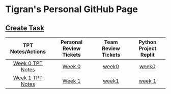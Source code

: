 # Tigran's Personal GitHub Page
## [Create Task](createTask.md)

| TPT Notes/Actions | Personal Review Tickets | Team Review Tickets | Python Project Replit |
| :---:         |     :---:      |     :---:      |        :---: |
| [Week 0 TPT Notes](notes0.md)   | [Week 0](https://github.com/Tigran7/TigranCSP3/issues/1)     | [week0](https://github.com/Tigran7/TeamSaveUkraine/issues/4)    | [week0](dataStructures.md) |
| [Week 1 TPT Notes](notes1.md)   | [Week 1](https://github.com/Tigran7/TigranCSP3/issues/2)     | [week1](https://github.com/Tigran7/TeamSaveUkraine/issues/4)    | [week 1](practice.md) |


